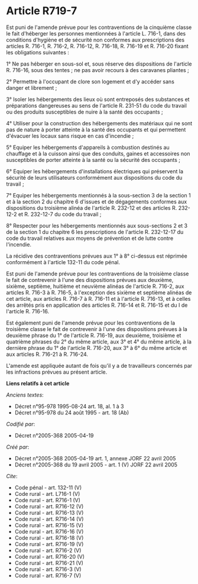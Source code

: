 # Article R719-7

Est puni de l'amende prévue pour les contraventions de la cinquième classe le fait d'héberger les personnes mentionnées à
l'article L. 716-1, dans des conditions d'hygiène et de sécurité non conformes aux prescriptions des articles R. 716-1, R.
716-2, R. 716-12, R. 716-18, R. 716-19 et R. 716-20 fixant les obligations suivantes : 

1° Ne pas héberger en sous-sol et, sous réserve des dispositions de l'article R. 716-16, sous des tentes ; ne pas avoir
recours à des caravanes pliantes ; 

2° Permettre à l'occupant de clore son logement et d'y accéder sans danger et librement ; 

3° Isoler les hébergements des lieux où sont entreposés des substances et préparations dangereuses au sens de l'article R.
231-51 du code du travail ou des produits susceptibles de nuire à la santé des occupants ; 

4° Utiliser pour la construction des hébergements des matériaux qui ne sont pas de nature à porter atteinte à la santé des
occupants et qui permettent d'évacuer les locaux sans risque en cas d'incendie ; 

5° Equiper les hébergements d'appareils à combustion destinés au chauffage et à la cuisson ainsi que des conduits, gaines et
accessoires non susceptibles de porter atteinte à la santé ou la sécurité des occupants ; 

6° Equiper les hébergements d'installations électriques qui préservent la sécurité de leurs utilisateurs conformément aux
dispositions du code du travail ; 

7° Equiper les hébergements mentionnés à la sous-section 3 de la section 1 et à la section 2 du chapitre 6 d'issues et de
dégagements conformes aux dispositions du troisième alinéa de l'article R. 232-12 et des articles R. 232-12-2 et R. 232-12-7
du code du travail ; 

8° Respecter pour les hébergements mentionnés aux sous-sections 2 et 3 de la section 1 du chapitre 6 les prescriptions de
l'article R. 232-12-17 du code du travail relatives aux moyens de prévention et de lutte contre l'incendie. 

La récidive des contraventions prévues aux 1° à 8° ci-dessus est réprimée conformément à l'article 132-11 du code pénal. 

Est puni de l'amende prévue pour les contraventions de la troisième classe le fait de contrevenir à l'une des dispositions
prévues aux deuxième, sixième, septième, huitième et neuvième alinéas de l'article R. 716-2, aux articles R. 716-3 à R.
716-5, à l'exception des sixième et septième alinéas de cet article, aux articles R. 716-7 à R. 716-11 et à l'article R.
716-13, et à celles des arrêtés pris en application des articles R. 716-14 et R. 716-15 et du I de l'article R. 716-16. 

Est également puni de l'amende prévue pour les contraventions de la troisième classe le fait de contrevenir à l'une des
dispositions prévues à la deuxième phrase du 1° de l'article R. 716-19, aux deuxième, troisième et quatrième phrases du 2° du
même article, aux 3° et 4° du même article, à la dernière phrase du 1° de l'article R. 716-20, aux 3° à 6° du même article et
aux articles R. 716-21 à R. 716-24. 

L'amende est appliquée autant de fois qu'il y a de travailleurs concernés par les infractions prévues au présent article.

**Liens relatifs à cet article**

_Anciens textes_:

  - Décret n°95-978 1995-08-24 art. 18, al. 1 à 3
  - Décret n°95-978 du 24 août 1995 - art. 18 (Ab)

_Codifié par_:

  - Décret n°2005-368 2005-04-19

_Créé par_:

  - Décret n°2005-368 2005-04-19 art. 1, annexe JORF 22 avril 2005
  - Décret n°2005-368 du 19 avril 2005 - art. 1 (V) JORF 22 avril 2005

_Cite_:

  - Code pénal - art. 132-11 (V)
  - Code rural - art. L716-1 (V)
  - Code rural - art. R716-1 (V)
  - Code rural - art. R716-12 (V)
  - Code rural - art. R716-13 (V)
  - Code rural - art. R716-14 (V)
  - Code rural - art. R716-15 (V)
  - Code rural - art. R716-16 (V)
  - Code rural - art. R716-18 (V)
  - Code rural - art. R716-19 (V)
  - Code rural - art. R716-2 (V)
  - Code rural - art. R716-20 (V)
  - Code rural - art. R716-21 (V)
  - Code rural - art. R716-3 (V)
  - Code rural - art. R716-7 (V)
